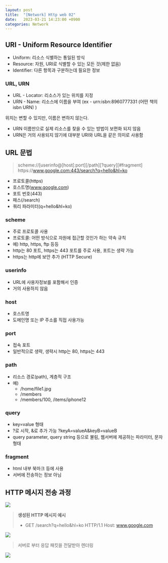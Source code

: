 ```yaml
---
layout: post
title:  "[Network] Http web 02"
date:   2023-03-21 14:23:00 +0900
categories: Network
---
```

## URI - Uniform Resource Identifier
* Uniform: 리소스 식별하는 통일된 방식
* Resource: 자원, URI로 식별할 수 있는 모든 것(제한 없음)
* Identifier: 다른 항목과 구분하는데 필요한 정보

### URL, URN
* URL - Locator: 리소스가 있는 위치를 지정
* URN - Name: 리소스에 이름을 부여
  (ex - urn:isbn:8960777331 (어떤 책의 isbn URN) )

위치는 변할 수 있지만, 이름은 변하지 않는다.

* URN 이름만으로 실제 리소스를 찾을 수 있는 방법이 보편화 되지 않음
* URN은 거의 사용되지 않기에 대부분 URI와 URL을 같은 의미로 사용함

## URL 문법
> scheme://[userinfo@]host[:port][/path][?query][#fragment]
> http</hi>s://www.google.com:443/search?q=hello&hl=ko

* 프로토콜(https)
* 호스트명(www.google.com)
* 포트 번호(443)
* 패스(/search)
* 쿼리 파라미터(q=hello&hl=ko)

### scheme
* 주로 프로토콜 사용
* 프로토콜: 어떤 방식으로 자원에 접근할 것인가 하는 약속 규칙
* 예) http, https, ftp 등등
* http는 80 포트, https는 443 포트를 주로 사용, 포트는 생략 가능
* https는 http에 보안 추가 (HTTP Secure)

### userinfo
* URL에 사용자정보를 포함해서 인증
* 거의 사용하지 않음

### host
* 호스트명
* 도메인명 또는 IP 주소를 직접 사용가능

### port
* 접속 포트
* 일반적으로 생략, 생략시 http는 80, https는 443

### path
* 리소스 경로(path), 계층적 구조
* 예)
  * /home/file1.jpg
  * /members
  * /members/100, /items/iphone12

### query
* key=value 형태
* ?로 시작, &로 추가 가능 ?keyA=valueA&keyB=valueB
* query parameter, query string 등으로 불림, 웹서버에 제공하는 파라미터, 문자 형태

### fragment
* html 내부 북마크 등에 사용
* 서버에 전송하는 정보 아님


## HTTP 메시지 전송 과정
![](https://velog.velcdn.com/images/ghjeong/post/0395616a-d313-4ebe-99f5-d5de058362f6/image.png)

> **생성된 HTTP 메시지 예시**  
> * GET /search?q=hello&hl=ko HTTP/1.1 Host: www.google.com

![](https://velog.velcdn.com/images/ghjeong/post/abc4d2b8-8337-4ffc-9dc0-86fd4df879a4/image.png)  
> 서버로 부터 응답 패킷을 전달받아 렌더링    
> 
![](https://velog.velcdn.com/images/ghjeong/post/460ac629-8b7d-419e-8038-261a52e81c95/image.png)

